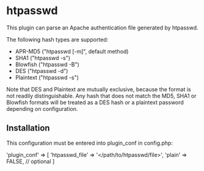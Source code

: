 htpasswd
========

This plugin can parse an Apache authentication file
generated by htpasswd.

The following hash types are supported:

- APR-MD5 ("htpasswd [-m]", default method)
- SHA1 ("htpasswd -s")
- Blowfish ("htpasswd -B")
- DES ("htpasswd -d")
- Plaintext ("htpasswd -s")

Note that DES and Plaintext are mutually exclusive, because
the format is not readily distinguishable. Any hash that does
not match the MD5, SHA1 or Blowfish formats will be treated as
a DES hash or a plaintext password depending on configuration.

Installation
------------

This configuration must be entered into plugin_conf in config.php:

  'plugin_conf' => [
    'htpasswd_file' => '</path/to/htpasswd/file>',
    'plain' => FALSE, // optional
  ]
